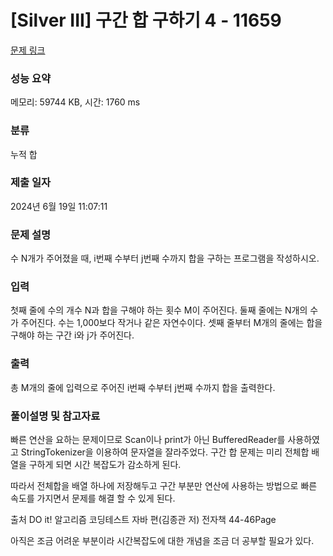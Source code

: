# [Silver III] 구간 합 구하기 4 - 11659 

[문제 링크](https://www.acmicpc.net/problem/11659) 

### 성능 요약

메모리: 59744 KB, 시간: 1760 ms

### 분류

누적 합

### 제출 일자

2024년 6월 19일 11:07:11

### 문제 설명

<p>수 N개가 주어졌을 때, i번째 수부터 j번째 수까지 합을 구하는 프로그램을 작성하시오.</p>

### 입력 

 <p>첫째 줄에 수의 개수 N과 합을 구해야 하는 횟수 M이 주어진다. 둘째 줄에는 N개의 수가 주어진다. 수는 1,000보다 작거나 같은 자연수이다. 셋째 줄부터 M개의 줄에는 합을 구해야 하는 구간 i와 j가 주어진다.</p>

### 출력 

 <p>총 M개의 줄에 입력으로 주어진 i번째 수부터 j번째 수까지 합을 출력한다.</p>


### 풀이설명 및 참고자료 
빠른 연산을 요하는 문제이므로 Scan이나 print가 아닌 BufferedReader를 사용하였고 StringTokenizer을 이용하여 문자열을 잘라주었다.
구간 합 문제는 미리 전체합 배열을 구하게 되면 시간 복잡도가 감소하게 된다.

따라서 전체합을 배열 하나에 저장해두고 구간 부분만 연산에 사용하는 방법으로 빠른 속도를 가지면서 문제를 해결 할 수 있게 된다.
<p>출처 DO it! 알고리즘 코딩테스트 자바 편(김종관 저) 전자책 44-46Page</p>

아직은 조금 어려운 부분이라 시간복잡도에 대한 개념을 조금 더 공부할 필요가 있다.

